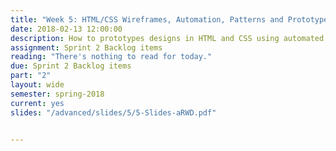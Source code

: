 ```yaml
---
title: "Week 5: HTML/CSS Wireframes, Automation, Patterns and Prototypes, Sprint #2 Continued"
date: 2018-02-13 12:00:00
description: How to prototypes designs in HTML and CSS using automated tools like CodePen, Grunt and SASS. Reading/Lesson from Trey on SASS for Web Designers (Tuesday) and Kenna on Design is a Job (Thursday). Creating non-traditional layouts using Flexbox and CSS Grid. Weekly Scrum, Help with deliverables related to Sprint 2
assignment: Sprint 2 Backlog items
reading: "There's nothing to read for today."
due: Sprint 2 Backlog items
part: "2"
layout: wide
semester: spring-2018
current: yes
slides: "/advanced/slides/5/5-Slides-aRWD.pdf"


---
```

